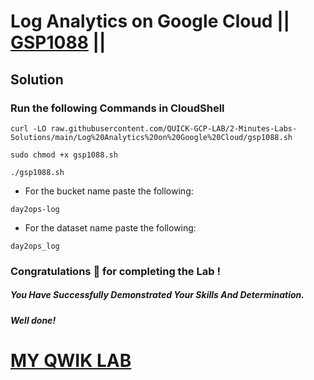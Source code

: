 # Log Analytics on Google Cloud || [GSP1088](https://www.cloudskillsboost.google/focuses/49749?parent=catalog) ||

## Solution

### Run the following Commands in CloudShell

```
curl -LO raw.githubusercontent.com/QUICK-GCP-LAB/2-Minutes-Labs-Solutions/main/Log%20Analytics%20on%20Google%20Cloud/gsp1088.sh

sudo chmod +x gsp1088.sh

./gsp1088.sh
```
* For the bucket name paste the following:
```
day2ops-log
```
* For the dataset name paste the following:
```
day2ops_log
```
### Congratulations 🎉 for completing the Lab !

##### *You Have Successfully Demonstrated Your Skills And Determination.*

#### *Well done!*

# [MY QWIK LAB](https://www.youtube.com/@MyQwiklab)
